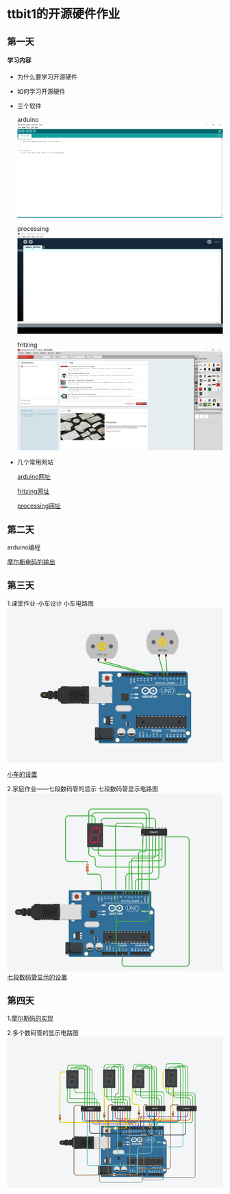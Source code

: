 # ttbit1的开源硬件作业


## 第一天

#### 学习内容

-  为什么要学习开源硬件
- 如何学习开源硬件
- 三个软件
   
   arduino
  ![](tu/7.PNG)
  
  processing
  ![](tu/5.PNG)
  
  fritzing
  ![](tu/6.PNG)
  
- 几个常用网站

  [arduino网址](https://arduino.cc)
  
  [fritzing网址](https://fritzing.org)
   
  [processing网址](https://processing.org)
## 第二天
  arduino编程
  
  [摩尔斯电码的输出](https://github.com/ttbit1/Morse/blob/master/%E4%B8%83%E6%9C%88%E4%B8%89%E6%97%A5%E5%AE%B6%E5%BA%AD%E4%BD%9C%E4%B8%9A%E2%80%94%E2%80%94%E6%91%A9%E5%B0%94%E6%96%AF%E7%A0%81/Morse.ino)
  
   
## 第三天
1.课堂作业-小车设计
  小车电路图
![](七月四日课堂作业/1.PNG)

 [小车的设置](https://github.com/ttbit1/Morse/blob/master/%E4%B8%83%E6%9C%88%E5%9B%9B%E6%97%A5%E8%AF%BE%E5%A0%82%E4%BD%9C%E4%B8%9A/neat_gaaris1.ino)
 
 2.家庭作业——七段数码管的显示
   七段数码管显示电路图
   ![](七月四日家庭作业——数码管的数字显示/3.PNG)
   [七段数码管显示的设置](https://github.com/ttbit1/Morse/blob/master/%E4%B8%83%E6%9C%88%E5%9B%9B%E6%97%A5%E5%AE%B6%E5%BA%AD%E4%BD%9C%E4%B8%9A%E2%80%94%E2%80%94%E6%95%B0%E7%A0%81%E7%AE%A1%E7%9A%84%E6%95%B0%E5%AD%97%E6%98%BE%E7%A4%BA/terrific_maimu_fulffy1.ino)
 
## 第四天
   1.[摩尔斯码的实现](https://github.com/ttbit1/Morse/blob/master/%E4%B8%83%E6%9C%88%E4%B8%89%E6%97%A5%E5%AE%B6%E5%BA%AD%E4%BD%9C%E4%B8%9A%E2%80%94%E2%80%94%E6%91%A9%E5%B0%94%E6%96%AF%E7%A0%81/Morse.ino)
  
  2.多个数码管的显示电路图
   ![](七月五日家庭作业/9.PNG)

